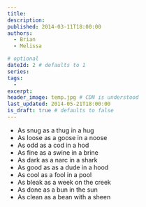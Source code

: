 ```yaml
---
title: 
description: 
published: 2014-03-11T18:00:00
authors:
  - Brian
  - Melissa

# optional
dateId: 2 # defaults to 1
series: 
tags: 
  - 
excerpt: 
header_image: temp.jpg # CDN is understood
last_updated: 2014-05-21T18:00:00
is_draft: true # defaults to false
---
```

- As snug as a thug in a hug
- As loose as a goose in a noose
- As odd as a cod in a hod
- As fine as a swine in a brine
- As dark as a narc in a shark
- As good as as a dude in a hood
- As cool as a fool in a pool
- As bleak as a week on the creek
- As done as a bun in the sun
- As clean as a bean with a sheen